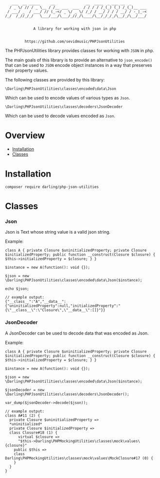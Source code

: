 ```
   ___  __ _____     __              __  ____  _ ___ __  _
  / _ \/ // / _ \__ / /__ ___  ___  / / / / /_(_) (_) /_(_)__ ___
 / ___/ _  / ___/ // (_-</ _ \/ _ \/ /_/ / __/ / / / __/ / -_|_-<
/_/  /_//_/_/   \___/___/\___/_//_/\____/\__/_/_/_/\__/_/\__/___/


             A library for working with json in php


         https://github.com/sevidmusic/PHPJsonUtilities
```

The PHPJsonUtilities library provides classes for working with
`JSON` in php.

The main goals of this library is to provide an alternative
to `json_encode()` that can be used to `JSON` encode object
instances in a way that preserves their property values.

The following classes are provided by this library:

```
\Darling\PHPJsonUtilities\classes\encoded\data\Json

```
Which can be used to encode values of various types as `Json`.

```
\Darling\PHPJsonUtilities\classes\decoders\JsonDecoder

```

Which can be used to decode values encoded as `Json`.

# Overview

- [Installation](#installation)
- [Classes](#classes)

# Installation

```
composer require darling/php-json-utilities
```

# Classes

### Json

Json is Text whose string value is a valid json string.

Example:

```
class A { private Closure $uninitializedProperty; private Closure $initializedProperty; public function __construct(Closure $closure) { $this->initializedProperty = $closure; } }

$instance = new A(function(): void {});

$json = new \Darling\PHPJsonUtilities\classes\encoded\data\Json($instance);

echo $json;

// example output:
{"__class__":"A","__data__":{"uninitializedProperty":null,"initializedProperty":"{\"__class__\":\"Closure\",\"__data__\":[]}"}}

```

### JsonDecoder

A JsonDecoder can be used to decode data that was encoded
as Json.

Example:

```
class A { private Closure $uninitializedProperty; private Closure $initializedProperty; public function __construct(Closure $closure) { $this->initializedProperty = $closure; } }

$instance = new A(function(): void {});

$json = new \Darling\PHPJsonUtilities\classes\encoded\data\Json($instance);

$jsonDecoder = new \Darling\PHPJsonUtilities\classes\decoders\JsonDecoder();

var_dump($jsonDecoder->decode($json));

// example output:
class A#11 (2) {
  private Closure $uninitializedProperty =>
  *uninitialized*
  private Closure $initializedProperty =>
  class Closure#18 (1) {
      virtual $closure =>
      "$this->Darling\PHPMockingUtilities\classes\mock\values\{closure}"
    public $this =>
    class Darling\PHPMockingUtilities\classes\mock\values\MockClosure#17 (0) {
    }
  }
}

```


